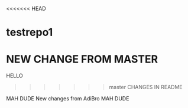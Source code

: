 <<<<<<< HEAD
# testrepo1
NEW CHANGE FROM MASTER 
=======
HELLO
>>>>>>> master
CHANGES IN README



MAH DUDE
New changes from AdiBro MAH DUDE
